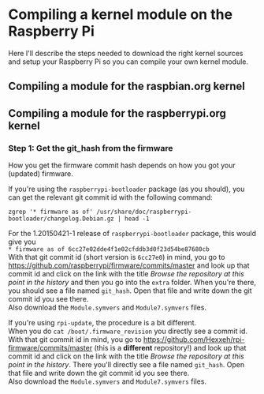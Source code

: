 # Compiling a kernel module on the Raspberry Pi

Here I'll describe the steps needed to download the right kernel sources and setup your Raspberry Pi so you can compile your own kernel module.

## Compiling a module for the raspbian.org kernel


## Compiling a module for the raspberrypi.org kernel

### Step 1: Get the git_hash from the firmware

How you get the firmware commit hash depends on how you got your (updated) firmware.  

If you're using the `raspberrypi-bootloader` package (as you should), you can get the relevant git commit id with the following command:
```
zgrep '* firmware as of' /usr/share/doc/raspberrypi-bootloader/changelog.Debian.gz | head -1
```
For the 1.20150421-1 release of `raspberrypi-bootloader` package, this would give you  
`* firmware as of 6cc27e02dde4f1e02cfddb3d0f23d54be87680cb`  
With that git commit id (short version is `6cc27e0`) in mind, you go to https://github.com/raspberrypi/firmware/commits/master and look up that commit id and click on the link with the title _Browse the repository at this point in the history_ and then you go into the `extra` folder.
When you're there, you should see a file named `git_hash`. Open that file and write down the git commit id you see there.  
Also download the `Module.symvers` and `Module7.symvers` files.

If you're using `rpi-update`, the procedure is a bit different.  
When you do `cat /boot/.firmware_revision` you directly see a commit id.  
With that git commit id in mind, you go to https://github.com/Hexxeh/rpi-firmware/commits/master (this is a **different** repository!) and look up that commit id and click on the link with the title _Browse the repository at this point in the history_.
There you'll directly see a file named `git_hash`. Open that file and write down the git commit id you see there.  
Also download the `Module.symvers` and `Module7.symvers` files.
